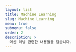 ```yaml
---
layout: list
title: Machine Learning
slug: Machine Learning
menu: true
submenu: false
order: 2
description: >
  머신 러닝 관련한 내용들을 담습니다.
---
```

